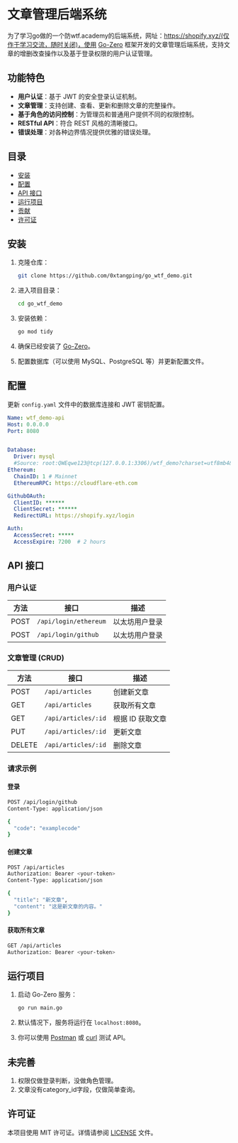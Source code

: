 # 文章管理后端系统

为了学习go做的一个防wtf.academy的后端系统，网址：https://shopify.xyz/(仅作于学习交流，随时关闭)，使用 [Go-Zero](https://github.com/zeromicro/go-zero) 框架开发的文章管理后端系统，支持文章的增删改查操作以及基于登录权限的用户认证管理。


## 功能特色

- **用户认证**：基于 JWT 的安全登录认证机制。
- **文章管理**：支持创建、查看、更新和删除文章的完整操作。
- **基于角色的访问控制**：为管理员和普通用户提供不同的权限控制。
- **RESTful API**：符合 REST 风格的清晰接口。
- **错误处理**：对各种边界情况提供优雅的错误处理。

## 目录

- [安装](#安装)
- [配置](#配置)
- [API 接口](#api-接口)
- [运行项目](#运行项目)
- [贡献](#贡献)
- [许可证](#许可证)

## 安装

1. 克隆仓库：
    ```bash
    git clone https://github.com/0xtangping/go_wtf_demo.git
    ```
2. 进入项目目录：
    ```bash
    cd go_wtf_demo
    ```
3. 安装依赖：
    ```bash
    go mod tidy
    ```

4. 确保已经安装了 [Go-Zero](https://github.com/zeromicro/go-zero)。

5. 配置数据库（可以使用 MySQL、PostgreSQL 等）并更新配置文件。

## 配置

更新 `config.yaml` 文件中的数据库连接和 JWT 密钥配置。

```yaml
Name: wtf_demo-api
Host: 0.0.0.0
Port: 8080


Database:
  Driver: mysql
  #Source: root:QWEqwe123@tcp(127.0.0.1:3306)/wtf_demo?charset=utf8mb4&parseTime=true&loc=Local
Ethereum:
  ChainID: 1 # Mainnet
  EthereumRPC: https://cloudflare-eth.com

GithubOAuth:
  ClientID: ******
  ClientSecret: ******
  RedirectURL: https://shopify.xyz/login

Auth:
  AccessSecret: *****
  AccessExpire: 7200  # 2 hours

```

## API 接口

### 用户认证

| 方法 | 接口          | 描述          |
|------|---------------|---------------|
| POST | `/api/login/ethereum`  | 以太坊用户登录      |
| POST | `/api/login/github`  | 以太坊用户登录      |


### 文章管理 (CRUD)

| 方法   | 接口                      | 描述               |
|--------|---------------------------|--------------------|
| POST   | `/api/articles`            | 创建新文章         |
| GET    | `/api/articles`            | 获取所有文章       |
| GET    | `/api/articles/:id`        | 根据 ID 获取文章   |
| PUT    | `/api/articles/:id`        | 更新文章           |
| DELETE | `/api/articles/:id`        | 删除文章           |

### 请求示例

#### 登录

```bash
POST /api/login/github
Content-Type: application/json

{
  "code": "examplecode"
}
```

#### 创建文章

```bash
POST /api/articles
Authorization: Bearer <your-token>
Content-Type: application/json

{
  "title": "新文章",
  "content": "这是新文章的内容。"
}
```

#### 获取所有文章

```bash
GET /api/articles
Authorization: Bearer <your-token>
```

## 运行项目

1. 启动 Go-Zero 服务：
    ```bash
    go run main.go
    ```

2. 默认情况下，服务将运行在 `localhost:8080`。

3. 你可以使用 [Postman](https://www.postman.com/) 或 [curl](https://curl.se/) 测试 API。

## 未完善
1. 权限仅做登录判断，没做角色管理。
2. 文章没有category_id字段，仅做简单查询。

## 许可证

本项目使用 MIT 许可证。详情请参阅 [LICENSE](LICENSE) 文件。
